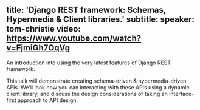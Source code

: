 title: 'Django REST framework: Schemas, Hypermedia & Client libraries.'
subtitle:
speaker: tom-christie
video: https://www.youtube.com/watch?v=FjmiGh7OqVg
---
An introduction into using the very latest features of Django REST framework.

This talk will demonstrate creating schema-driven & hypermedia-driven APIs.
We'll look how you can interacting with these APIs using a dynamic client library, and discuss the design considerations of taking an interface-first approach to API design.